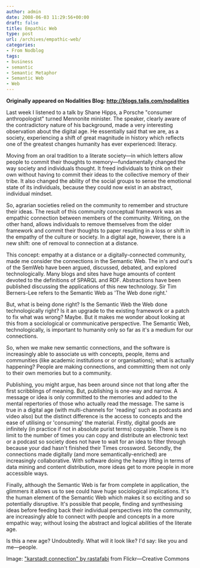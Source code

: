 ```yaml
---
author: admin
date: 2008-06-03 11:29:56+00:00
draft: false
title: Empathic Web
type: post
url: /archives/empathic-web/
categories:
- From Nodblog
tags:
- business
- semantic
- Semantic Metaphor
- Semantic Web
- Web
---
```


**Originally appeared on Nodalities Blog: http://blogs.talis.com/nodalities**

Last week I listened to a talk by Shane Hipps, a Porsche "consumer anthropologist" turned Mennonite minister. The speaker, clearly aware of the contradictory nature of his background, made a very interesting observation about the digital age. He essentially said that we are, as a society, experiencing a shift of great magnitude in history which reflects one of the greatest changes humanity has ever experienced: literacy.



Moving from an oral tradition to a literate society—in which letters allow people to commit their thoughts to memory—fundamentally changed the way society and individuals thought. It freed individuals to think on their own without having to commit their ideas to the collective memory of their tribe. It also changed the ability of the social groups to sense the emotional state of its individuals, because they could now exist in an abstract, individual mindset.

So, agrarian societies relied on the community to remember and structure their ideas. The result of this community conceptual framework was an empathic connection between members of the community. Writing, on the other hand, allows individuals to remove themselves from the older framework and commit their thoughts to paper resulting in a loss or shift in the empathy of the culture or society. In a digital age, however, there is a new shift: one of removal to connection at a distance.

This concept: empathy at a distance or a digitally-connected community, made me consider the connections in the Semantic Web. The in's and out's of the SemWeb have been argued, discussed, debated, and explored technologically. Many blogs and sites have huge amounts of content devoted to the definitions of SPARQL and RDF. Abstractions have been published discussing the applications of this new technology. Sir Tim Berners-Lee refers to the Semantic Web as 'The Web done right.'

But, what is being done right? Is the Semantic Web the Web done technologically right? Is it an upgrade to the existing framework or a patch to fix what was wrong? Maybe. But it makes me wonder about looking at this from a sociological or communicative perspective. The Semantic Web, technologically, is important to humanity only so far as it's a medium for our connections.

So, when we make new semantic connections, and the software is increasingly able to associate us with concepts, people, items and communities (like academic institutions or or organisations); what is actually happening? People are making connections, and committing them not only to their own memories but to a community.

Publishing, you might argue, has been around since not that long after the first scribblings of meaning. But, publishing is one-way and narrow. A message or idea is only committed to the memories and added to the mental repertories of those who actually read the message. The same is true in a digital age (with multi-channels for 'reading' such as podcasts and video also) but the distinct difference is the access to concepts and the ease of utilising or 'consuming' the material. Firstly, digital goods are infinitely (in practice if not in absolute purist terms) copyable. There is no limit to the number of times you can copy and distribute an electronic text or a podcast so society does not have to wait for an idea to filter through because your dad hasn't finished their Times crossword. Secondly, the connections made digitally (and more semantically-enriched) are increasingly collaborative. With software doing the heavy lifting in terms of data mining and content distribution, more ideas get to more people in more accessible ways.

Finally, although the Semantic Web is far from complete in application, the glimmers it allows us to see could have huge sociological implications. It's the human element of the Semantic Web which makes it so exciting and so potentially disruptive. It's possible that people, finding and synthesising ideas before feeding back their individual perspectives into the community, are increasingly able to connect with people and concepts in a more empathic way; without losing the abstract and logical abilities of the literate age.

Is this a new age? Undoubtedly. What will it look like? I'd say: like you and me—people.

[](http://zachbeauvais.com/wp-content/uploads/2008/06/deed.en_GB)

Image: ["karstadt connection" by rastafabi](http://zachbeauvais.com/wp-content/uploads/2008/06/381652435) from Flickr—Creative Commons
